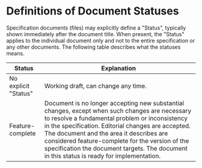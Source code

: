 # Definitions of Document Statuses

Specification documents (files) may explicitly define a "Status", typically
shown immediately after the document title. When present, the "Status" applies
to the individual document only and not to the entire specification or any other
documents. The following table describes what the statuses means.

|Status              |Explanation|
|--------------------|-----------|
|No explicit "Status"|Working draft, can change any time.|
|Feature-complete    |Document is no longer accepting new substantial changes, except when such changes are necessary to resolve a fundamental problem or inconsistency in the specification. Editorial changes are accepted. The document and the area it describes are considered feature-complete for the version of the specification the document targets. The document in this status is ready for implementation.|
